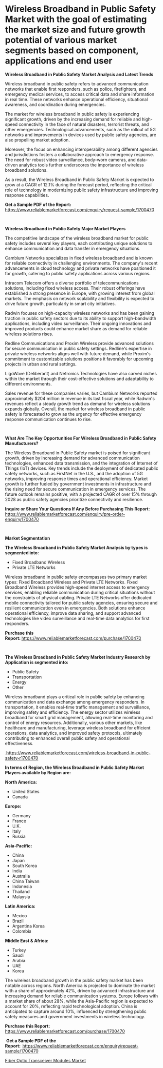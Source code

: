<p><h1>Wireless Broadband in Public Safety Market with the goal of estimating the market size and future growth potential of various market segments based on component, applications and end user</h1></p><p><strong>Wireless Broadband in Public Safety Market Analysis and Latest Trends</strong></p>
<p><p>Wireless broadband in public safety refers to advanced communication networks that enable first responders, such as police, firefighters, and emergency medical services, to access critical data and share information in real time. These networks enhance operational efficiency, situational awareness, and coordination during emergencies. </p><p>The market for wireless broadband in public safety is experiencing significant growth, driven by the increasing demand for reliable and high-speed connectivity in the face of natural disasters, terrorist threats, and other emergencies. Technological advancements, such as the rollout of 5G networks and improvements in devices used by public safety agencies, are also propelling market adoption. </p><p>Moreover, the focus on enhancing interoperability among different agencies and jurisdictions fosters a collaborative approach to emergency response. The need for robust video surveillance, body-worn cameras, and data-driven analytics tools further underscores the importance of wireless broadband solutions.</p><p>As a result, the Wireless Broadband in Public Safety Market is expected to grow at a CAGR of 12.1% during the forecast period, reflecting the critical role of technology in modernizing public safety infrastructure and improving response capabilities.</p></p>
<p><strong>Get a Sample PDF of the Report:&nbsp;</strong> <a href="https://www.reliablemarketforecast.com/enquiry/request-sample/1700470?utm_campaign=1167&utm_medium=2&utm_source=Github&utm_content=ia&utm_term=15022025&utm_id=wireless-broadband-in-public-safety">https://www.reliablemarketforecast.com/enquiry/request-sample/1700470</a></p>
<p>&nbsp;</p>
<p><strong>Wireless Broadband in Public Safety Major Market Players</strong></p>
<p><p>The competitive landscape of the wireless broadband market for public safety includes several key players, each contributing unique solutions to enhance communication and data transfer in emergency situations. </p><p>Cambium Networks specializes in fixed wireless broadband and is known for reliable connectivity in challenging environments. The company's recent advancements in cloud technology and private networks have positioned it for growth, catering to public safety applications across various regions.</p><p>Intracom Telecom offers a diverse portfolio of telecommunications solutions, including fixed wireless access. Their robust offerings have established a strong presence in Europe, with growing interest from global markets. The emphasis on network scalability and flexibility is expected to drive future growth, particularly in smart city initiatives.</p><p>Radwin focuses on high-capacity wireless networks and has been gaining traction in public safety sectors due to its ability to support high-bandwidth applications, including video surveillance. Their ongoing innovations and improved products could enhance market share as demand for reliable wireless solutions rises.</p><p>Redline Communications and Proxim Wireless provide advanced solutions for secure communication in public safety settings. Redline's expertise in private wireless networks aligns well with future demand, while Proxim's commitment to customizable solutions positions it favorably for upcoming projects in urban and rural settings.</p><p>LigoWave (Deliberant) and Netronics Technologies have also carved niches within the market through their cost-effective solutions and adaptability to different environments.</p><p>Sales revenue for these companies varies, but Cambium Networks reported approximately $204 million in revenue in its last fiscal year, while Radwin's revenues reflect a steady growth trend as demand for wireless solutions expands globally. Overall, the market for wireless broadband in public safety is forecasted to grow as the urgency for effective emergency response communication continues to rise.</p></p>
<p>&nbsp;</p>
<p><strong>What Are The Key Opportunities For Wireless Broadband in Public Safety Manufacturers?</strong></p>
<p><p>The Wireless Broadband in Public Safety market is poised for significant growth, driven by increasing demand for advanced communication technologies, enhanced data transmission, and the integration of Internet of Things (IoT) devices. Key trends include the deployment of dedicated public safety networks, such as FirstNet in the U.S., and the adoption of 5G networks, improving response times and operational efficiency. Market growth is further fueled by government investments in infrastructure and the rising need for secure communication in emergency services. The future outlook remains positive, with a projected CAGR of over 15% through 2028 as public safety agencies prioritize connectivity and resilience.</p></p>
<p><strong>Inquire or Share Your Questions If Any Before Purchasing This Report:</strong> <a href="https://www.reliablemarketforecast.com/enquiry/pre-order-enquiry/1700470?utm_campaign=1167&utm_medium=2&utm_source=Github&utm_content=ia&utm_term=15022025&utm_id=wireless-broadband-in-public-safety">https://www.reliablemarketforecast.com/enquiry/pre-order-enquiry/1700470</a></p>
<p>&nbsp;</p>
<p><strong>Market Segmentation</strong></p>
<p><strong>The Wireless Broadband in Public Safety Market Analysis by types is segmented into:</strong></p>
<p><ul><li>Fixed Broadband Wireless</li><li>Private LTE Networks</li></ul></p>
<p><p>Wireless broadband in public safety encompasses two primary market types: Fixed Broadband Wireless and Private LTE Networks. Fixed Broadband Wireless provides high-speed internet access to emergency services, enabling reliable communication during critical situations without the constraints of physical cabling. Private LTE Networks offer dedicated mobile connectivity tailored for public safety agencies, ensuring secure and resilient communication even in emergencies. Both solutions enhance operational efficiency, improve data sharing, and support advanced technologies like video surveillance and real-time data analytics for first responders.</p></p>
<p><strong>Purchase this Report:&nbsp;</strong><a href="https://www.reliablemarketforecast.com/purchase/1700470?utm_campaign=1167&utm_medium=2&utm_source=Github&utm_content=ia&utm_term=15022025&utm_id=wireless-broadband-in-public-safety">https://www.reliablemarketforecast.com/purchase/1700470</a></p>
<p>&nbsp;</p>
<p><strong>The Wireless Broadband in Public Safety Market Industry Research by Application is segmented into:</strong></p>
<p><ul><li>Public Safety</li><li>Transportation</li><li>Energy</li><li>Other</li></ul></p>
<p><p>Wireless broadband plays a critical role in public safety by enhancing communication and data exchange among emergency responders. In transportation, it enables real-time traffic management and surveillance, improving safety and efficiency. The energy sector utilizes wireless broadband for smart grid management, allowing real-time monitoring and control of energy resources. Additionally, various other markets, like healthcare and manufacturing, leverage wireless broadband for efficient operations, data analytics, and improved safety protocols, ultimately contributing to enhanced overall public safety and operational effectiveness.</p></p>
<p><a href="https://www.reliablemarketforecast.com/wireless-broadband-in-public-safety-r1700470?utm_campaign=1167&utm_medium=2&utm_source=Github&utm_content=ia&utm_term=15022025&utm_id=wireless-broadband-in-public-safety">&nbsp;https://www.reliablemarketforecast.com/wireless-broadband-in-public-safety-r1700470</a></p>
<p><strong>In terms of Region, the Wireless Broadband in Public Safety Market Players available by Region are:</strong></p>
<p>
    <p> <strong> North America: </strong>
        <ul>
            <li>United States</li>
            <li>Canada</li>
        </ul>
        </p> 
    <p> <strong> Europe: </strong>
        <ul>
            <li>Germany</li>
            <li>France</li>
            <li>U.K.</li>
            <li>Italy</li>
            <li>Russia</li>
        </ul>
        </p> 
    <p> <strong> Asia-Pacific: </strong>
        <ul>
            <li>China</li>
            <li>Japan</li>
            <li>South Korea</li>
            <li>India</li>
            <li>Australia</li>
            <li>China Taiwan</li>
            <li>Indonesia</li>
            <li>Thailand</li>
            <li>Malaysia</li>
        </ul>
        </p> 
    <p> <strong> Latin America: </strong>
        <ul>
            <li>Mexico</li>
            <li>Brazil</li>
            <li>Argentina Korea</li>
            <li>Colombia</li>
        </ul>
        </p> 
    <p> <strong> Middle East & Africa: </strong>
        <ul>
            <li>Turkey</li>
            <li>Saudi</li>
            <li>Arabia</li>
            <li>UAE</li>
            <li>Korea</li>
        </ul>
    </p>
    </p>
<p><p>The wireless broadband growth in the public safety market has been notable across regions. North America is projected to dominate the market with a share of approximately 42%, driven by advanced infrastructure and increasing demand for reliable communication systems. Europe follows with a market share of about 28%, while the Asia-Pacific region is expected to account for 20%, reflecting rapid technological adoption. China is anticipated to capture around 10%, influenced by strengthening public safety measures and government investments in wireless technology.</p></p>
<p><strong>Purchase this Report: </strong><a href="https://www.reliablemarketforecast.com/purchase/1700470?utm_campaign=1167&utm_medium=2&utm_source=Github&utm_content=ia&utm_term=15022025&utm_id=wireless-broadband-in-public-safety">https://www.reliablemarketforecast.com/purchase/1700470</a></p>
<p>&nbsp;<strong>Get a Sample PDF of the Report:&nbsp;&nbsp;</strong><a href="https://www.reliablemarketforecast.com/enquiry/request-sample/1700470?utm_campaign=1167&utm_medium=2&utm_source=Github&utm_content=ia&utm_term=15022025&utm_id=wireless-broadband-in-public-safety">https://www.reliablemarketforecast.com/enquiry/request-sample/1700470</a></p>
<p><strong></strong></p>
<p><p><a href="https://github.com/mabutironaldo/Market-Research-Report-List-7/blob/main/fiber-optic-transceiver-modules-market.md?utm_campaign=1167&utm_medium=2&utm_source=Github&utm_content=ia&utm_term=15022025&utm_id=wireless-broadband-in-public-safety">Fiber Optic Transceiver Modules Market</a></p></p>